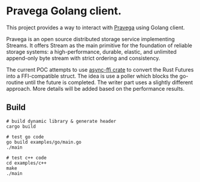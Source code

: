 # Pravega Golang client.

This project provides a way to interact with [Pravega](http://pravega.io) using Golang client.

Pravega is an open source distributed storage service implementing Streams. It offers Stream as the main primitive for
the foundation of reliable storage systems: a high-performance, durable, elastic, and unlimited append-only byte stream
with strict ordering and consistency.

The current POC attempts to use [async-ffi crate](https://crates.io/crates/async-ffi) to convert the Rust Futures into a FFI-compatible struct.
The idea is use a poller which blocks the go-routine until the future is completed. The writer part uses
a slightly different approach. More details will be added based on the performance results.


## Build
```
# build dynamic library & generate header
cargo build

# test go code
go build examples/go/main.go
./main

# test c++ code
cd examples/c++
make
./main
```
